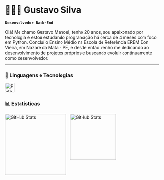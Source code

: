 # 👨🏽‍💻 Gustavo Silva

**`Desenvolvedor Back-End`**

Olá! Me chamo Gustavo Manoel, tenho 20 anos, sou apaixonado por tecnologia e estou estudando programação há cerca de 4 meses com foco em Python. Concluí o Ensino Médio na Escola de Referência EREM Don Vieira, em Nazaré da Mata - PE, e desde então venho me dedicando ao desenvolvimento de projetos próprios e buscando evoluir continuamente como desenvolvedor.

<p align="left">

---

### 🤖 Linguagens e Tecnologias




<img 
    align="left" 
    alt="Python" 
    title="Python"
    width="30px" 
    style="padding-right: 10px;" 
    src="https://cdn.jsdelivr.net/gh/devicons/devicon@latest/icons/python/python-original.svg" 
/>

<br/>
<br/>

### 📊 Estatísticas

<p>
  <img 
    align="left" 
    alt="GitHub Stats" 
    height="200" 
    style="padding-right: 10px;" 
    src="https://github-readme-stats.vercel.app/api?username=gustavomdevbr&show_icons=true&theme=tokyonight&include_all_commits=true&locale=pt-br" 
  />

<img 
      align="left" 
      alt="GitHub Stats" 
      height="150" 
      src="https://github-readme-stats.vercel.app/api/top-langs/?username=gustavomdevbr&theme=tokyonight&layout=compact&custom_title=Tecnologias&langs_count=9" 
  />

</p>
